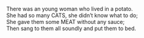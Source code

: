 There was an young woman who lived in a potato.  
She had so many CATS, she didn’t know what to do;  
She gave them some MEAT without any sauce;  
Then sang to them all soundly and put them to bed.  
